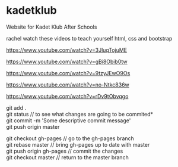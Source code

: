 # kadetklub
Website for Kadet Klub After Schools 



rachel watch these videos to teach yourself html, css and bootstrap

https://www.youtube.com/watch?v=3JluqTojuME

https://www.youtube.com/watch?v=gBi8Obib0tw

https://www.youtube.com/watch?v=9tzyJEwO9Os

https://www.youtube.com/watch?v=no-Ntkc836w

https://www.youtube.com/watch?v=rDv9tObvqgo



git add .  
git status // to see what changes are going to be commited*  
git commit -m 'Some descriptive commit message'  
git push origin master  

git checkout gh-pages // go to the gh-pages branch  
git rebase master // bring gh-pages up to date with master  
git push origin gh-pages // commit the changes  
git checkout master // return to the master branch 